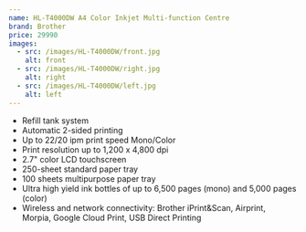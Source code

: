 ```yaml
---
name: HL-T4000DW A4 Color Inkjet Multi-function Centre
brand: Brother
price: 29990
images:
  - src: /images/HL-T4000DW/front.jpg
    alt: front
  - src: /images/HL-T4000DW/right.jpg
    alt: right
  - src: /images/HL-T4000DW/left.jpg
    alt: left
---
```


* Refill tank system
* Automatic 2-sided printing
* Up to 22/20 ipm print speed Mono/Color
* Print resolution up to 1,200 x 4,800 dpi
* 2.7" color LCD touchscreen
* 250-sheet standard paper tray
* 100 sheets multipurpose paper tray
* Ultra high yield ink bottles of up to 6,500 pages (mono) and 5,000 pages (color)
* Wireless and network connectivity: Brother iPrint\&Scan, Airprint, Morpia, Google Cloud Print, USB Direct Printing
